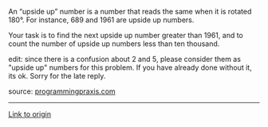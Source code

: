 An “upside up” number is a number that reads the same when it is rotated 180°. For instance, 689 and 1961 are upside up numbers.

Your task is to find the next upside up number greater than 1961, and to count the number of upside up numbers less than ten thousand.

edit: since there is a confusion about 2 and 5, please consider them as "upside up" numbers for this problem. If you have already done without it, its ok. Sorry for the late reply.



source: [programmingpraxis.com](http://www.google.co.in/url?sa=t&rct=j&q=upside%20up%E2%80%9D%20number&source=web&cd=2&ved=0CFEQFjAB&url=http%3A%2F%2Fprogrammingpraxis.com%2F2011%2F05%2F27%2Fupside-up%2F&ei=wrr2T56NMomzrAfX4pnNBg&usg=AFQjCNHVzzhJ9ACMpif6wMA5YTbnkOq_Gg)

---

[Link to origin](https://www.reddit.com/r/dailyprogrammer/pwox3)